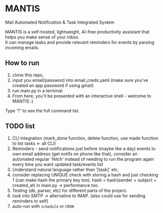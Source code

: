 
# MANTIS
Mail Automated Notification & Task Integrated System


MANTIS is a self-hosted, lightweight, AI-free productivity assistant that helps you make sense of your inbox. 
<br>It can manage tasks and provide relevant reminders for events by parsing incoming emails.

## How to run
1. clone this repo, 
2. input you email/password into email_creds.yaml (make sure you've created an app password if using gmail)
3. run main.py in a terminal
4. From here, you'll be presented with an interactive shell - welcome to MANTIS :)

Type '?' to see the full command list.


## TODO list
1. CLI integration (mark_done function, delete function, use made function to list tasks <- all CLI)
2. Reminders - send notifications just before (maybe like a day) events to own email address (get notifs on phone like that), consider an automated regular 'fetch' instead of needing to run the program again every time you want updated task/events list
3. Understand natural language rather than '[task]' etc. 
4. consider replacing UNIQUE check with storing a hash and just checking 1 (can make hash the primary key too). hash = hash(sender + subject + created_at) in main.py -> performance too.
5. Testing (db, parser, etc) for different parts of the project.
6. look into SMTP -> alternative to IMAP. (also could use for sending reminders to self)
7. auto-run with `schedule` or `CRON`